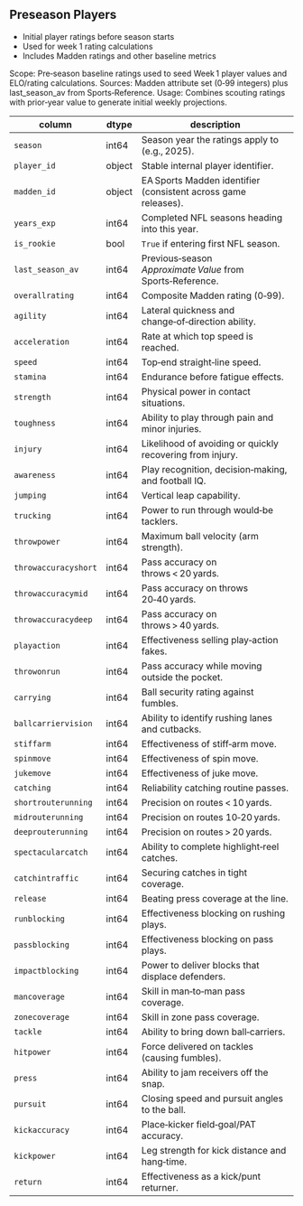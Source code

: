 
## Preseason Players

- Initial player ratings before season starts
- Used for week 1 rating calculations
- Includes Madden ratings and other baseline metrics

Scope: Pre‑season baseline ratings used to seed Week 1 player values and ELO/rating calculations.
Sources: Madden attribute set (0‑99 integers) plus last_season_av from Sports‑Reference.
Usage: Combines scouting ratings with prior‑year value to generate initial weekly projections.

| column               | dtype | description                                                    |
| -------------------- | ----- | -------------------------------------------------------------- |
| `season`             | int64 | Season year the ratings apply to (e.g., 2025).                 |
| `player_id`          | object | Stable internal player identifier.                             |
| `madden_id`          | object | EA Sports Madden identifier (consistent across game releases). |
| `years_exp`          | int64 | Completed NFL seasons heading into this year.                  |
| `is_rookie`          | bool  | `True` if entering first NFL season.                           |
| `last_season_av`     | int64 | Previous‑season *Approximate Value* from Sports‑Reference.     |
| `overallrating`      | int64 | Composite Madden rating (0‑99).                                |
| `agility`            | int64 | Lateral quickness and change‑of‑direction ability.             |
| `acceleration`       | int64 | Rate at which top speed is reached.                            |
| `speed`              | int64 | Top‑end straight‑line speed.                                   |
| `stamina`            | int64 | Endurance before fatigue effects.                              |
| `strength`           | int64 | Physical power in contact situations.                          |
| `toughness`          | int64 | Ability to play through pain and minor injuries.               |
| `injury`             | int64 | Likelihood of avoiding or quickly recovering from injury.      |
| `awareness`          | int64 | Play recognition, decision‑making, and football IQ.            |
| `jumping`            | int64 | Vertical leap capability.                                      |
| `trucking`           | int64 | Power to run through would‑be tacklers.                        |
| `throwpower`         | int64 | Maximum ball velocity (arm strength).                          |
| `throwaccuracyshort` | int64 | Pass accuracy on throws < 20 yards.                            |
| `throwaccuracymid`   | int64 | Pass accuracy on throws 20‑40 yards.                           |
| `throwaccuracydeep`  | int64 | Pass accuracy on throws > 40 yards.                            |
| `playaction`         | int64 | Effectiveness selling play‑action fakes.                       |
| `throwonrun`         | int64 | Pass accuracy while moving outside the pocket.                 |
| `carrying`           | int64 | Ball security rating against fumbles.                          |
| `ballcarriervision`  | int64 | Ability to identify rushing lanes and cutbacks.                |
| `stiffarm`           | int64 | Effectiveness of stiff‑arm move.                               |
| `spinmove`           | int64 | Effectiveness of spin move.                                    |
| `jukemove`           | int64 | Effectiveness of juke move.                                    |
| `catching`           | int64 | Reliability catching routine passes.                           |
| `shortrouterunning`  | int64 | Precision on routes < 10 yards.                                |
| `midrouterunning`    | int64 | Precision on routes 10‑20 yards.                               |
| `deeprouterunning`   | int64 | Precision on routes > 20 yards.                                |
| `spectacularcatch`   | int64 | Ability to complete highlight‑reel catches.                    |
| `catchintraffic`     | int64 | Securing catches in tight coverage.                            |
| `release`            | int64 | Beating press coverage at the line.                            |
| `runblocking`        | int64 | Effectiveness blocking on rushing plays.                       |
| `passblocking`       | int64 | Effectiveness blocking on pass plays.                          |
| `impactblocking`     | int64 | Power to deliver blocks that displace defenders.               |
| `mancoverage`        | int64 | Skill in man‑to‑man pass coverage.                             |
| `zonecoverage`       | int64 | Skill in zone pass coverage.                                   |
| `tackle`             | int64 | Ability to bring down ball‑carriers.                           |
| `hitpower`           | int64 | Force delivered on tackles (causing fumbles).                  |
| `press`              | int64 | Ability to jam receivers off the snap.                         |
| `pursuit`            | int64 | Closing speed and pursuit angles to the ball.                  |
| `kickaccuracy`       | int64 | Place‑kicker field‑goal/PAT accuracy.                          |
| `kickpower`          | int64 | Leg strength for kick distance and hang‑time.                  |
| `return`             | int64 | Effectiveness as a kick/punt returner.                         |
